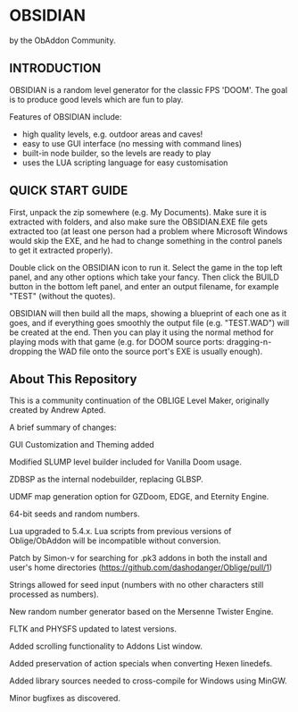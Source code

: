 # OBSIDIAN
by the ObAddon Community.


## INTRODUCTION

OBSIDIAN is a random level generator for the classic FPS 'DOOM'.
The goal is to produce good levels which are fun to play.

Features of OBSIDIAN include:

* high quality levels, e.g. outdoor areas and caves!
* easy to use GUI interface (no messing with command lines)
* built-in node builder, so the levels are ready to play
* uses the LUA scripting language for easy customisation

## QUICK START GUIDE

First, unpack the zip somewhere (e.g. My Documents).  Make sure it is extracted with folders, and also make sure the OBSIDIAN.EXE file gets extracted too (at least one person had a problem where Microsoft Windows would skip the EXE, and he had to change something in the control panels to get it extracted properly).

Double click on the OBSIDIAN icon to run it.  Select the game in the top left panel, and any other options which take your fancy. Then click the BUILD button in the bottom left panel, and enter an output filename, for example "TEST" (without the quotes).

OBSIDIAN will then build all the maps, showing a blueprint of each one as it goes, and if everything goes smoothly the output file (e.g. "TEST.WAD") will be created at the end.  Then you can play it using the normal method for playing mods with that game (e.g. for DOOM source ports: dragging-n-dropping the WAD file onto the source port's EXE is usually enough).

## About This Repository

This is a community continuation of the OBLIGE Level Maker, originally created by Andrew Apted.

A brief summary of changes:

GUI Customization and Theming added

Modified SLUMP level builder included for Vanilla Doom usage.

ZDBSP as the internal nodebuilder, replacing GLBSP.

UDMF map generation option for GZDoom, EDGE, and Eternity Engine.

64-bit seeds and random numbers.

Lua upgraded to 5.4.x. Lua scripts from previous versions of Oblige/ObAddon will be incompatible without conversion.

Patch by Simon-v for searching for .pk3 addons in both the install and user's home directories (https://github.com/dashodanger/Oblige/pull/1)

Strings allowed for seed input (numbers with no other characters still processed as numbers).

New random number generator based on the Mersenne Twister Engine.

FLTK and PHYSFS updated to latest versions.

Added scrolling functionality to Addons List window.

Added preservation of action specials when converting Hexen linedefs.

Added library sources needed to cross-compile for Windows using MinGW.

Minor bugfixes as discovered.
